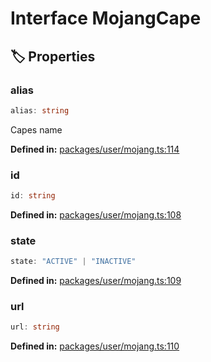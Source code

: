 # Interface MojangCape

## 🏷️ Properties

### alias

```ts
alias: string
```
Capes name
<p style="font-size: 14px; color: var(--vp-c-text-2)">
<strong>Defined in:</strong> <a href="https://github.com/voxelum/minecraft-launcher-core-node/blob/master/packages/user/mojang.ts#L114" target="_blank" rel="noreferrer">packages/user/mojang.ts:114</a>
</p>


### id

```ts
id: string
```
<p style="font-size: 14px; color: var(--vp-c-text-2)">
<strong>Defined in:</strong> <a href="https://github.com/voxelum/minecraft-launcher-core-node/blob/master/packages/user/mojang.ts#L108" target="_blank" rel="noreferrer">packages/user/mojang.ts:108</a>
</p>


### state

```ts
state: "ACTIVE" | "INACTIVE"
```
<p style="font-size: 14px; color: var(--vp-c-text-2)">
<strong>Defined in:</strong> <a href="https://github.com/voxelum/minecraft-launcher-core-node/blob/master/packages/user/mojang.ts#L109" target="_blank" rel="noreferrer">packages/user/mojang.ts:109</a>
</p>


### url

```ts
url: string
```
<p style="font-size: 14px; color: var(--vp-c-text-2)">
<strong>Defined in:</strong> <a href="https://github.com/voxelum/minecraft-launcher-core-node/blob/master/packages/user/mojang.ts#L110" target="_blank" rel="noreferrer">packages/user/mojang.ts:110</a>
</p>


